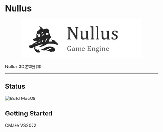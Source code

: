 # Nullus
<p align="center">
    <img src="NullusLogo.png" width="400" alt="Nullus Engine logo">
</p>

Nullus 3D游戏引擎

***

## Status

![Build MacOS](https://github.com/LumGoGoGo/Nullus/workflows/CMake%20on%20multiple%20platforms/badge.svg)

## Getting Started

CMake
VS2022
